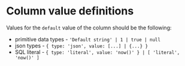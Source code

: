 # Column value definitions

Values for the `default` value of the column should be the following:

- primitive data types - `'Default string' | 1 | true | null`
- json types - `{ type: 'json', value: [...] | {...} }`
- SQL literal - `{ type: 'literal', value: 'now()' } | [ 'literal', 'now()' ]`
